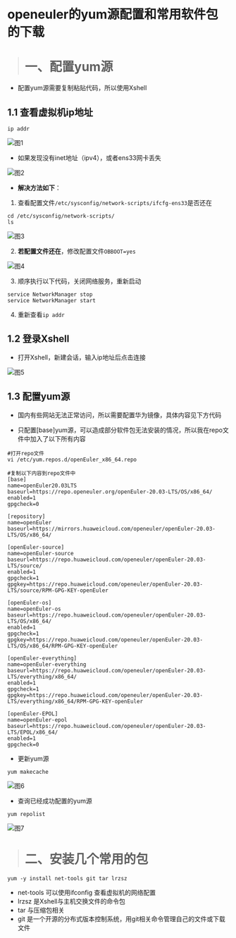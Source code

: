 # openeuler的yum源配置和常用软件包的下载

> # 一、配置yum源

- 配置yum源需要复制粘贴代码，所以使用Xshell

## 1.1 查看虚拟机ip地址

```
ip addr
```

![图1](https://images.gitee.com/uploads/images/2021/0811/160703_506484d3_9392840.png "y1.png")

- 如果发现没有inet地址（ipv4），或者ens33网卡丢失

![图2](https://images.gitee.com/uploads/images/2021/0811/160912_e27deba1_9392840.png "y2.png")

- <strong>解决方法如下</strong>：

1. 查看配置文件`/etc/sysconfig/network-scripts/ifcfg-ens33`是否还在

```
cd /etc/sysconfig/network-scripts/
ls
```
![图3](https://images.gitee.com/uploads/images/2021/0811/160843_fa1b5082_9392840.png "3.png")

2. <strong>若配置文件还在</strong>，修改配置文件`OBBOOT=yes`

![图4](https://images.gitee.com/uploads/images/2021/0811/161021_5353cf4b_9392840.png "4.png")

3. 顺序执行以下代码，关闭网络服务，重新启动

```
service NetworkManager stop 
service NetworkManager start
```

4. 重新查看`ip addr`

## 1.2 登录Xshell

- 打开Xshell，新建会话，输入ip地址后点击连接

![图5](https://images.gitee.com/uploads/images/2021/0811/161137_b0bf3c82_9392840.png "5.png")

## 1.3 配置yum源

- 国内有些网站无法正常访问，所以需要配置华为镜像，具体内容见下方代码

- 只配置[base]yum源，可以造成部分软件包无法安装的情况，所以我在repo文件中加入了以下所有内容

```
#打开repo文件
vi /etc/yum.repos.d/openEuler_x86_64.repo

#复制以下内容到repo文件中
[base]
name=openEuler20.03LTS
baseurl=https://repo.openeuler.org/openEuler-20.03-LTS/OS/x86_64/
enabled=1
gpgcheck=0

[repository]
name=openEuler
baseurl=https://mirrors.huaweicloud.com/openeuler/openEuler-20.03-LTS/OS/x86_64/

[openEuler-source]
name=openEuler-source
baseurl=https://repo.huaweicloud.com/openeuler/openEuler-20.03-LTS/source/
enabled=1
gpgcheck=1
gpgkey=https://repo.huaweicloud.com/openeuler/openEuler-20.03-LTS/source/RPM-GPG-KEY-openEuler

[openEuler-os]
name=openEuler-os
baseurl=https://repo.huaweicloud.com/openeuler/openEuler-20.03-LTS/OS/x86_64/
enabled=1
gpgcheck=1
gpgkey=https://repo.huaweicloud.com/openeuler/openEuler-20.03-LTS/OS/x86_64/RPM-GPG-KEY-openEuler

[openEuler-everything]
name=openEuler-everything
baseurl=https://repo.huaweicloud.com/openeuler/openEuler-20.03-LTS/everything/x86_64/
enabled=1
gpgcheck=1
gpgkey=https://repo.huaweicloud.com/openeuler/openEuler-20.03-LTS/everything/x86_64/RPM-GPG-KEY-openEuler

[openEuler-EPOL]
name=openEuler-epol
baseurl=https://repo.huaweicloud.com/openeuler/openEuler-20.03-LTS/EPOL/x86_64/
enabled=1
gpgcheck=0
```

- 更新yum源

```
yum makecache
```

![图6](https://images.gitee.com/uploads/images/2021/0811/161302_f0a4e56e_9392840.png "6.png")

- 查询已经成功配置的yum源

```
yum repolist
```

![图7](https://images.gitee.com/uploads/images/2021/0811/161351_c65fc876_9392840.png "7.png")


> # 二、安装几个常用的包

```
yum -y install net-tools git tar lrzsz
```

- net-tools 可以使用ifconfig 查看虚拟机的网络配置
- lrzsz 是Xshell与主机交换文件的命令包
- tar 与压缩包相关
- git 是一个开源的分布式版本控制系统，用git相关命令管理自己的文件或下载文件

 

 